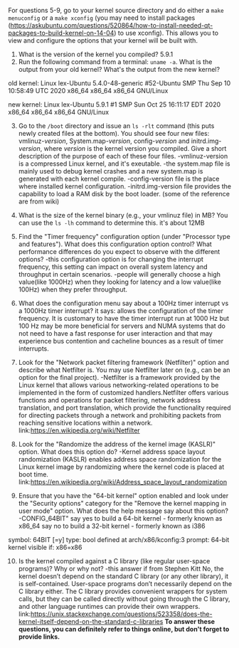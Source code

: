 For questions 5-9, go to your kernel source directory and do either a `make menuconfig` or a `make xconfig` (you may need to install packages (https://askubuntu.com/questions/520864/how-to-install-needed-qt-packages-to-build-kernel-on-14-04) to use xconfig). This allows you to view and configure the options that your kernel will be built with. 

1. What is the version of the kernel you compiled?
5.9.1
2. Run the following command from a terminal: ``uname -a``.
What is the output from your old kernel? What's the output from the new kernel?

old kernel:
Linux lex-Ubuntu 5.4.0-48-generic #52-Ubuntu SMP Thu Sep 10 10:58:49 UTC 2020 x86_64 x86_64 x86_64 GNU/Linux

new kernel:
Linux lex-Ubuntu 5.9.1 #1 SMP Sun Oct 25 16:11:17 EDT 2020 x86_64 x86_64 x86_64 GNU/Linux

3. Go to the `/boot` directory and issue an `ls -rlt` command (this puts newly created files at the bottom). You should see four new files: vmlinuz-*version*, System.map-*version*, config-*version* and initrd.img-*version*, where *version* is the kernel version you compiled. Give a short description of the purpose of each of these four files.
-vmlinuz-version is a compressed Linux kernel, and it's exeutable.
-the system.map file is mainly used to debug kernel crashes and a new system.map is generated with each kernel compile.
-config-version file is the place where installed kernel configuration.
-initrd.img-version file provides the capability to load a RAM disk by the boot loader.
(some of the reference are from wiki)

4. What is the size of the kernel binary (e.g., your vmlinuz file) in MB? You can use the ``ls -lh`` command to determine this.
it's about 12MB

5. Find the "Timer frequency" configuration option (under "Processor type and features"). What does this configuration option control?  What performance differences do you expect to observe with the different options?
-this configuration option is for changing the interrupt frequency, this setting can impact on overall system latency and throughput in certain scenarios.
-people will generally choose a high value(like 1000Hz) when they looking for latency and a low value(like 100Hz) when they prefer throughput.

6. What does the configuration menu say about a 100Hz timer interrupt vs a 1000Hz timer interrupt?
it says:
allows the configuration of the timer frequency. It is customary to have the timer interrupt run at 1000 Hz but 100 Hz may be more beneficial for servers and NUMA systems that do not need to have a fast response for user interaction and that may experience bus contention and cacheline bounces as a result of timer interrupts.

7. Look for the "Network packet filtering framework (Netfilter)" option and describe what Netfilter is. You may use Netfilter later on (e.g., can be an option for the final project).
-Netfilter is a framework provided by the Linux kernel that allows various networking-related operations to be implemented in the form of customized handlers.Netfilter offers various functions and operations for packet filtering, network address translation, and port translation, which provide the functionality required for directing packets through a network and prohibiting packets from reaching sensitive locations within a network.
link:https://en.wikipedia.org/wiki/Netfilter

8. Look for the "Randomize the address of the kernel image (KASLR)" option. What does this option do?
-Kernel address space layout randomization (KASLR) enables address space randomization for the Linux kernel image by randomizing where the kernel code is placed at boot time.
link:https://en.wikipedia.org/wiki/Address_space_layout_randomization

9. Ensure that you have the "64-bit kernel" option enabled and look under the "Security options" category for the "Remove the kernel mapping in user mode" option. What does the help message say about this option?
-CONFIG_64BIT"
say yes to build a 64-bit kernel - formerly known as x86_64
say no to build a 32-bit kernel - formerly known as i386

symbol: 64BIT [=y]
type: bool
defined at arch/x86/kconfig:3
prompt: 64-bit kernel
visible if: x86=x86

10. Is the kernel compiled against a C library (like regular user-space programs)? Why or why not?
-this answer if from Stephen Kitt
No, the kernel doesn’t depend on the standard C library (or any other library), it is self-contained. User-space programs don’t necessarily depend on the C library either. The C library provides convenient wrappers for system calls, but they can be called directly without going through the C library, and other language runtimes can provide their own wrappers.
link:https://unix.stackexchange.com/questions/523358/does-the-kernel-itself-depend-on-the-standard-c-libraries
**To answer these questions, you can definitely refer to things online, but don't forget to provide links.**
